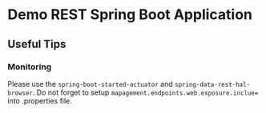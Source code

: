 # Demo REST Spring Boot Application

## Useful Tips
### Monitoring
Please use the `spring-boot-started-actuator` and `spring-data-rest-hal-browser`.
Do not forget to setup `mapagement.endpoints.web.exposure.inclue=` into .properties file.
